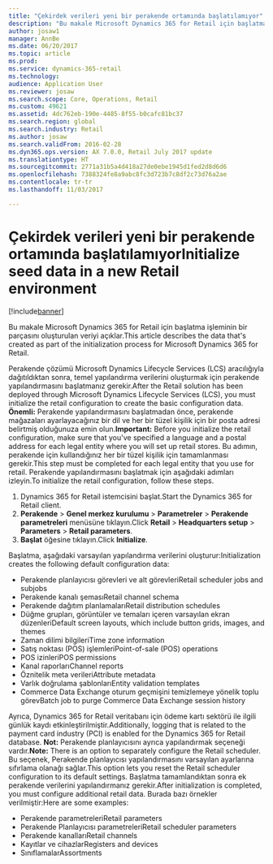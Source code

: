 ```yaml
---
title: "Çekirdek verileri yeni bir perakende ortamında başlatılamıyor"
description: "Bu makale Microsoft Dynamics 365 for Retail için başlatma işleminin bir parçasını oluşturulan veriyi açıklar."
author: josaw1
manager: AnnBe
ms.date: 06/20/2017
ms.topic: article
ms.prod: 
ms.service: dynamics-365-retail
ms.technology: 
audience: Application User
ms.reviewer: josaw
ms.search.scope: Core, Operations, Retail
ms.custom: 49621
ms.assetid: 4dc762eb-190e-4485-8f55-b0cafc81bc37
ms.search.region: global
ms.search.industry: Retail
ms.author: josaw
ms.search.validFrom: 2016-02-28
ms.dyn365.ops.version: AX 7.0.0, Retail July 2017 update
ms.translationtype: HT
ms.sourcegitcommit: 2771a31b5a4d418a27de0ebe1945d1fed2d8d6d6
ms.openlocfilehash: 7388324fe8a9abc8fc3d723b7c8df2c73d76a2ae
ms.contentlocale: tr-tr
ms.lasthandoff: 11/03/2017

---
```


# <a name="initialize-seed-data-in-a-new-retail-environment"></a><span data-ttu-id="b5fa3-103">Çekirdek verileri yeni bir perakende ortamında başlatılamıyor</span><span class="sxs-lookup"><span data-stu-id="b5fa3-103">Initialize seed data in a new Retail environment</span></span>

[!include[banner](includes/banner.md)]


<span data-ttu-id="b5fa3-104">Bu makale Microsoft Dynamics 365 for Retail için başlatma işleminin bir parçasını oluşturulan veriyi açıklar.</span><span class="sxs-lookup"><span data-stu-id="b5fa3-104">This article describes the data that's created as part of the initialization process for Microsoft Dynamics 365 for Retail.</span></span>

<span data-ttu-id="b5fa3-105">Perakende çözümü Microsoft Dynamics Lifecycle Services (LCS) aracılığıyla dağıtıldıktan sonra, temel yapılandırma verilerini oluşturmak için perakende yapılandırmasını başlatmanız gerekir.</span><span class="sxs-lookup"><span data-stu-id="b5fa3-105">After the Retail solution has been deployed through Microsoft Dynamics Lifecycle Services (LCS), you must initialize the retail configuration to create the basic configuration data.</span></span> <span data-ttu-id="b5fa3-106">**Önemli:** Perakende yapılandırmasını başlatmadan önce, perakende mağazaları ayarlayacağınız bir dil ve her bir tüzel kişilik için bir posta adresi belirtmiş olduğunuza emin olun.</span><span class="sxs-lookup"><span data-stu-id="b5fa3-106">**Important:** Before you initialize the retail configuration, make sure that you've specified a language and a postal address for each legal entity where you will set up retail stores.</span></span> <span data-ttu-id="b5fa3-107">Bu adımın, perakende için kullandığınız her bir tüzel kişilik için tamamlanması gerekir.</span><span class="sxs-lookup"><span data-stu-id="b5fa3-107">This step must be completed for each legal entity that you use for retail.</span></span> <span data-ttu-id="b5fa3-108">Perakende yapılandırmasını başlatmak için aşağıdaki adımları izleyin.</span><span class="sxs-lookup"><span data-stu-id="b5fa3-108">To initialize the retail configuration, follow these steps.</span></span>

1.  <span data-ttu-id="b5fa3-109">Dynamics 365 for Retail istemcisini başlat.</span><span class="sxs-lookup"><span data-stu-id="b5fa3-109">Start the Dynamics 365 for Retail client.</span></span>
2.  <span data-ttu-id="b5fa3-110">**Perakende** &gt; **Genel merkez kurulumu** &gt; **Parametreler** &gt; **Perakende parametreleri** menüsüne tıklayın.</span><span class="sxs-lookup"><span data-stu-id="b5fa3-110">Click **Retail** &gt; **Headquarters setup** &gt; **Parameters** &gt; **Retail parameters**.</span></span>
3.  <span data-ttu-id="b5fa3-111">**Başlat** öğesine tıklayın.</span><span class="sxs-lookup"><span data-stu-id="b5fa3-111">Click **Initialize**.</span></span>

<span data-ttu-id="b5fa3-112">Başlatma, aşağıdaki varsayılan yapılandırma verilerini oluşturur:</span><span class="sxs-lookup"><span data-stu-id="b5fa3-112">Initialization creates the following default configuration data:</span></span>

-   <span data-ttu-id="b5fa3-113">Perakende planlayıcısı görevleri ve alt görevleri</span><span class="sxs-lookup"><span data-stu-id="b5fa3-113">Retail scheduler jobs and subjobs</span></span>
-   <span data-ttu-id="b5fa3-114">Perakende kanalı şeması</span><span class="sxs-lookup"><span data-stu-id="b5fa3-114">Retail channel schema</span></span>
-   <span data-ttu-id="b5fa3-115">Perakende dağıtım planlamaları</span><span class="sxs-lookup"><span data-stu-id="b5fa3-115">Retail distribution schedules</span></span>
-   <span data-ttu-id="b5fa3-116">Düğme grupları, görüntüler ve temaları içeren varsayılan ekran düzenleri</span><span class="sxs-lookup"><span data-stu-id="b5fa3-116">Default screen layouts, which include button grids, images, and themes</span></span>
-   <span data-ttu-id="b5fa3-117">Zaman dilimi bilgileri</span><span class="sxs-lookup"><span data-stu-id="b5fa3-117">Time zone information</span></span>
-   <span data-ttu-id="b5fa3-118">Satış noktası (POS) işlemleri</span><span class="sxs-lookup"><span data-stu-id="b5fa3-118">Point-of-sale (POS) operations</span></span>
-   <span data-ttu-id="b5fa3-119">POS izinleri</span><span class="sxs-lookup"><span data-stu-id="b5fa3-119">POS permissions</span></span>
-   <span data-ttu-id="b5fa3-120">Kanal raporları</span><span class="sxs-lookup"><span data-stu-id="b5fa3-120">Channel reports</span></span>
-   <span data-ttu-id="b5fa3-121">Öznitelik meta verileri</span><span class="sxs-lookup"><span data-stu-id="b5fa3-121">Attribute metadata</span></span>
-   <span data-ttu-id="b5fa3-122">Varlık doğrulama şablonları</span><span class="sxs-lookup"><span data-stu-id="b5fa3-122">Entity validation templates</span></span>
-   <span data-ttu-id="b5fa3-123">Commerce Data Exchange oturum geçmişini temizlemeye yönelik toplu görev</span><span class="sxs-lookup"><span data-stu-id="b5fa3-123">Batch job to purge Commerce Data Exchange session history</span></span>

<span data-ttu-id="b5fa3-124">Ayrıca, Dynamics 365 for Retail veritabanı için ödeme kartı sektörü ile ilgili günlük kaydı etkinleştirilmiştir.</span><span class="sxs-lookup"><span data-stu-id="b5fa3-124">Additionally, logging that is related to the payment card industry (PCI) is enabled for the Dynamics 365 for Retail database.</span></span> <span data-ttu-id="b5fa3-125">**Not:** Perakende planlayıcısını ayrıca yapılandırmak seçeneği vardır.</span><span class="sxs-lookup"><span data-stu-id="b5fa3-125">**Note:** There is an option to separately configure the Retail scheduler.</span></span> <span data-ttu-id="b5fa3-126">Bu seçenek, Perakende planlayıcısı yapılandırmasını varsayılan ayarlarına sıfırlama olanağı sağlar.</span><span class="sxs-lookup"><span data-stu-id="b5fa3-126">This option lets you reset the Retail scheduler configuration to its default settings.</span></span> <span data-ttu-id="b5fa3-127">Başlatma tamamlandıktan sonra ek perakende verilerini yapılandırmanız gerekir.</span><span class="sxs-lookup"><span data-stu-id="b5fa3-127">After initialization is completed, you must configure additional retail data.</span></span> <span data-ttu-id="b5fa3-128">Burada bazı örnekler verilmiştir:</span><span class="sxs-lookup"><span data-stu-id="b5fa3-128">Here are some examples:</span></span>

-   <span data-ttu-id="b5fa3-129">Perakende parametreleri</span><span class="sxs-lookup"><span data-stu-id="b5fa3-129">Retail parameters</span></span>
-   <span data-ttu-id="b5fa3-130">Perakende Planlayıcısı parametreleri</span><span class="sxs-lookup"><span data-stu-id="b5fa3-130">Retail scheduler parameters</span></span>
-   <span data-ttu-id="b5fa3-131">Perakende kanalları</span><span class="sxs-lookup"><span data-stu-id="b5fa3-131">Retail channels</span></span>
-   <span data-ttu-id="b5fa3-132">Kayıtlar ve cihazlar</span><span class="sxs-lookup"><span data-stu-id="b5fa3-132">Registers and devices</span></span>
-   <span data-ttu-id="b5fa3-133">Sınıflamalar</span><span class="sxs-lookup"><span data-stu-id="b5fa3-133">Assortments</span></span>





